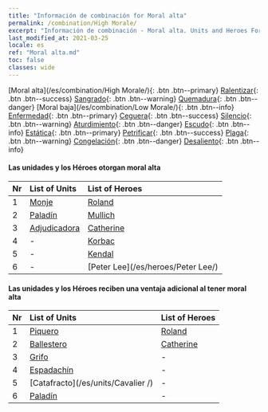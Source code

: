 ```yaml
---
title: "Información de combinación for Moral alta"
permalink: /combination/High Morale/
excerpt: "Información de combinación - Moral alta. Units and Heroes Formation."
last_modified_at: 2021-03-25
locale: es
ref: "Moral alta.md"
toc: false
classes: wide
---
```


  [Moral alta](/es/combination/High Morale/){: .btn .btn--primary} [Ralentizar](/es/combination/Slow/){: .btn .btn--success} [Sangrado](/es/combination/Bleeding/){: .btn .btn--warning} [Quemadura](/es/combination/Burning/){: .btn .btn--danger} [Moral baja](/es/combination/Low Morale/){: .btn .btn--info} [Enfermedad](/es/combination/Disease/){: .btn .btn--primary} [Ceguera](/es/combination/Blind/){: .btn .btn--success} [Silencio](/es/combination/Silence/){: .btn .btn--warning} [Aturdimiento](/es/combination/Stun/){: .btn .btn--danger} [Escudo](/es/combination/Shield/){: .btn .btn--info} [Estática](/es/combination/Static/){: .btn .btn--primary} [Petrificar](/es/combination/Petrify/){: .btn .btn--success} [Plaga](/es/combination/Plague/){: .btn .btn--warning} [Congelación](/es/combination/Freeze/){: .btn .btn--danger} [Desaliento](/es/combination/Deterrence/){: .btn .btn--info} 


#### Las unidades y los Héroes otorgan moral alta

  | Nr |  List of Units  | List of Heroes | 
  |:---|:----------------|:---------------| 
  | 1 | [Monje](/es/units/Monk/) | [Roland](/es/heroes/Roland/) |
  | 2 | [Paladín](/es/units/Paladin/) | [Mullich](/es/heroes/Mullich/) |
  | 3 | [Adjudicadora](/es/units/Judicator/) | [Catherine](/es/heroes/Catherine/) |
  | 4 | - | [Korbac](/es/heroes/Korbac/) |
  | 5 | - | [Kendal](/es/heroes/Kendal/) |
  | 6 | - | [Peter Lee](/es/heroes/Peter Lee/) |


#### Las unidades y los Héroes reciben una ventaja adicional al tener moral alta

  | Nr |  List of Units  | List of Heroes | 
  |:---|:----------------|:---------------| 
  | 1 | [Piquero](/es/units/Pikeman/) | [Roland](/es/heroes/Roland/) |
  | 2 | [Ballestero](/es/units/Marksman/) | [Catherine](/es/heroes/Catherine/) |
  | 3 | [Grifo](/es/units/Griffin/) | - |
  | 4 | [Espadachín](/es/units/Swordsman/) | - |
  | 5 | [Catafracto](/es/units/Cavalier /) | - |
  | 6 | [Paladín](/es/units/Paladin/) | - |
